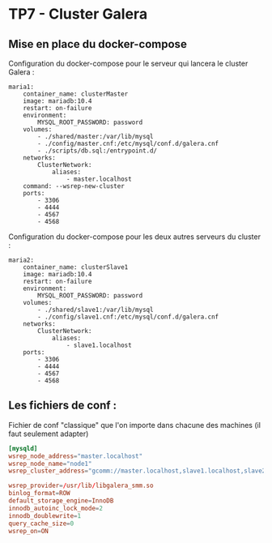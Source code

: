 # TP7 - Cluster Galera

## Mise en place du docker-compose

Configuration du docker-compose pour le serveur qui lancera le cluster Galera :

```docker
maria1:
    container_name: clusterMaster
    image: mariadb:10.4
    restart: on-failure
    environment:
        MYSQL_ROOT_PASSWORD: password
    volumes:
        - ./shared/master:/var/lib/mysql
        - ./config/master.cnf:/etc/mysql/conf.d/galera.cnf
        - ./scripts/db.sql:/entrypoint.d/
    networks:
        ClusterNetwork:
            aliases:
                - master.localhost
    command: --wsrep-new-cluster
    ports:
        - 3306
        - 4444
        - 4567
        - 4568
```

Configuration du docker-compose pour les deux autres serveurs du cluster :

```docker
maria2:
    container_name: clusterSlave1
    image: mariadb:10.4
    restart: on-failure
    environment:
        MYSQL_ROOT_PASSWORD: password
    volumes:
        - ./shared/slave1:/var/lib/mysql
        - ./config/slave1.cnf:/etc/mysql/conf.d/galera.cnf
    networks:
        ClusterNetwork:
            aliases:
                - slave1.localhost
    ports:
        - 3306
        - 4444
        - 4567
        - 4568
```

## Les fichiers de conf :

Fichier de conf "classique" que l'on importe dans chacune des machines (il faut seulement adapter)

```conf
[mysqld]
wsrep_node_address="master.localhost"
wsrep_node_name="node1"
wsrep_cluster_address="gcomm://master.localhost,slave1.localhost,slave2.localhost"

wsrep_provider=/usr/lib/libgalera_smm.so
binlog_format=ROW
default_storage_engine=InnoDB
innodb_autoinc_lock_mode=2
innodb_doublewrite=1
query_cache_size=0
wsrep_on=ON
```